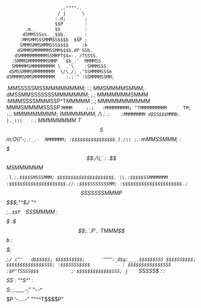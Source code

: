                         .-""""-.
                       / j      \
                      :.d;       ;
                      $$P        :
           .m._       $$         :
          dSMMSSSss.__$$b.    __ :
         :MMSMMSSSMMMSS$$$b  $$P ;
         SMMMSMMSMMMSSS$$$$     :b
        dSMMMSMMMMMMSSMM$$$b.dP SSb.
       dSMMMMMMMMMMSSMMPT$$=-. /TSSSS.
      :SMMMSMMMMMMMSMMP  `$b_.'  MMMMSS.
      SMMMMMSMMMMMMMMM \  .'\    :SMMMSSS.
     dSMSSMMMSMMMMMMMM  \/\_/; .'SSMMMMSSSm
    dSMMMMSMMSMMMMMMMM    :.;'" :SSMMMMSSMM;
  .MMSSSSSMSSMMMMMMMM;    :.;   MMSMMMMSMMM;
 dMSSMMSSSSSSSMMMMMMM;    ;.;   MMMMMMMSMMM
:MMMSSSSMMMSSP^TMMMMM     ;.;   MMMMMMMMMMM
MMMSMMMMSSSSP   `MMMM     ;.;   :MMMMMMMMM;
"TMMMMMMMMMM      TM;    :`.:    MMMMMMMMM;
   )MMMMMMM;     _/\\    :`.:    :MMMMMMMM
  d$SS$$$MMMb.  |._\\\   :`.:     MMMMMMMM
  T$$S$$$$$$$$$$m;O\\\\"-;`.:_.-  MMMMMMM;
 :$$$$$$$$$$$$$$$b_l./\\ ;`.:    mMMSSMMM;
 :$$$$$$$$$$$$$$$$$$$./\\;`.:  .$$MSMMMMMM
  $$$$$$$$$$$$$$$$$$$$. \\`.:.$$$$SMSSSMMM;
  $$$$$$$$$$$$$$$$$$$$$. \\.:$$$$$SSMMMMMMM
  :$$$$$$$$$$$$$$$$$$$$$.//.:$$$$SSSSSSSMM;
  :$$$$$$$$$$$$$$$$$$$$$$.`.:$$SSSSSSSMMMP
   $$$$$$$$$;"^$J "^$$$$;.`.$$P  `SSSMMMM
   :$$$$$$$$$       :$$$;.`.P'..   TMMM$$b
   :$$$$$$$$$;      $$$$;.`/ c^'   d$$$$$S;
   $$$$$S$$$$;      '^^^:_d$g:___.$$$$$$SSS
   $$$$SS$$$$;            $$$$$$$$$$$$$$SSS;
  :$$$SSSS$$$$            : $$$$$$$$$$$$$SSS
  :$P"TSSSS$$$            ; $$$$$$$$$$$$$SSS;
  j    `SSSSS$           :  :$$$$$$$$$$$$$SS$
 :       "^S^'           :   $$$$$$$$$$$$$S$;
 ;.____.-;"               "--^$$$$$$$$$$$$$P
 '-....-"                       ""^^T$$$$P"
<!---
ummm74/ummm74 is a ✨ special ✨ repository because its `README.md` (this file) appears on your GitHub profile.
You can click the Preview link to take a look at your changes.
--->

